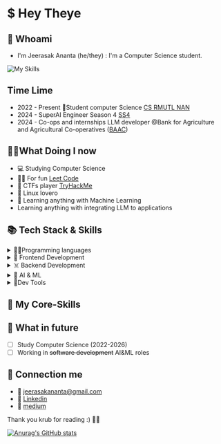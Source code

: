 # $  Hey Theye  
##  🔱 Whoami
 - I'm Jeerasak Ananta (he/they) : I'm a Computer Science student.
  
![My Skills](https://skillicons.dev/icons?i=python,linux,bash,cpp,js,java,react,vite,tailwind,docker,arch)
    
## Time Lime
- 2022 - Present 🧑Student computer Science [CS RMUTL NAN](https://nan.rmutl.ac.th/)
- 2024 - SuperAI Engineer Season 4 [SS4](https://superai.aiat.or.th/2022/hall-of-fame-2022/)
- 2024 - Co-ops and internships LLM developer @Bank for Agriculture and Agricultural Co-operatives ([BAAC](https://www.baac.or.th/en/))

## 🧑‍💻What Doing I now
- 💻 Studying Computer Science
- 👨‍💻 For fun [Leet Code](https://tryhackme.com/)
- 🚩 CTFs player [TryHackMe](https://leetcode.com/_JeerasaK_/)
- 🐧 Linux lovero
- 🤖 Learning anything with Machine Learning
- Learning anything with integrating LLM to applications

## 📚 Tech Stack & Skills

<details>
<summary>👨‍💻Programming languages</summary>

![My Skills](https://skillicons.dev/icons?i=cpp,python,java,php,js,go,rust)


</details>

<details>
<summary> 🐥 Frontend Development</summary>

![My Skills](https://skillicons.dev/icons?i=react,tailwind,)



</details>

<details>
<summary>☠️ Backend Development</summary>

![My Skills](https://skillicons.dev/icons?i=fastapi,postgres)

</details>

<details>
<summary>🤖 AI & ML</summary>jenkins

![My Skills](https://skillicons.dev/icons?i=sklearn,anaconda)


</details>

<details>
<summary>🐥Dev Tools</summary>

![My Skills](https://skillicons.dev/icons?i=vim,git,github,gitlab,linux,ubuntu,neovim,raspberrypi,arduino,redhat,jenkins) 


</details>

## 🐥 My Core-Skills


## 🔮 What in future
- [ ] Study Computer Science (2022-2026)
- [ ] Working in ~~software development~~ AI&ML roles

## 📩 Connection me
- 📩 jeerasakananta@gmail.com
- 🔗 [Linkedin](https://www.linkedin.com/in/jeerasak-ananta-a1b4231a2/)
- 📖 [medium](https://medium.com/@jeerasakananta_1762/about)

Thank you krub for reading :) 💯💪

[![Anurag's GitHub stats](https://github-readme-stats.vercel.app/api?username=JeerasakAnanta)](https://github.com/JeerasakAnanta/github-readme-stats)

